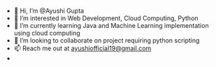 - 👋 Hi, I’m @Ayushi Gupta
- 👀 I’m interested in Web Development, Cloud Computing, Python
- 🌱 I’m currently learning Java and Machine Learning implementation using cloud computing
- 💞️ I’m looking to collaborate on project requiring python scripting 
- 📫 Reach me out at ayushiofficial19@gmail.com
- 

<!---
Ayushiguptaaaa/Ayushiguptaaaa is a ✨ special ✨ repository because its `README.md` (this file) appears on your GitHub profile.
You can click the Preview link to take a look at your changes.
--->
